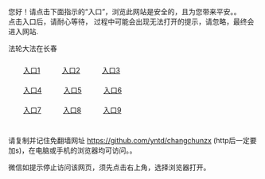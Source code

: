 您好！请点击下面指示的“入口”，浏览此网站是安全的，且为您带来平安。。 <br/>
点击入口后，请耐心等待， 过程中可能会出现无法打开的提示，请忽略，最终会进入网站. </br>

法轮大法在长春<br/>
<div style="padding:10px"><a style="margin:20px" target="_blank" href="https://drx0jjo4vqfut.cloudfront.net/2Qpsp?uwoty" id="ccLink1" rel="nofollow">入口1</a> <a target="_blank" style="margin:20px" href="https://d28njfj1r4dfyc.cloudfront.net/2Qpsp?pusfftei" id="ccLink2" rel="nofollow">入口2</a> <a style="margin:20px" target="_blank" href="https://d3bxwp9cbi4q2c.cloudfront.net/2Qpsp?ocryqrb" id="ccLink3" rel="nofollow">入口3</a></div>

<div style="padding:10px" ><a style="margin:20px" target="_blank" href="https://drx0jjo4vqfut.cloudfront.net/2Qpsp?uwoty" id="ccLink4" rel="nofollow">入口4</a> <a style="margin:20px" href="https://d28njfj1r4dfyc.cloudfront.net/2Qpsp?pusfftei" target="_blank" id="ccLink5" rel="nofollow">入口5</a> <a style="margin:20px" href="https://d3bxwp9cbi4q2c.cloudfront.net/2Qpsp?ocryqrb" target="_blank" id="ccLink6" rel="nofollow">入口6</a></div>

<div style="padding:10px"><a style="margin:20px" target="_blank" href="https://drx0jjo4vqfut.cloudfront.net/2Qpsp?uwoty" id="ccLink7" rel="nofollow">入口7</a> <a style="margin:20px" href="https://d28njfj1r4dfyc.cloudfront.net/2Qpsp?pusfftei" target="_blank" id="ccLink8" rel="nofollow">入口8</a> <a style="margin:20px" target="_blank" href="https://d3bxwp9cbi4q2c.cloudfront.net/2Qpsp?ocryqrb" id="ccLink9" rel="nofollow">入口9</a></div>

<br/>



请复制并记住免翻墙网址 https://github.com/yntd/changchunzx (http后一定要加s)，在电脑或手机的浏览器均可访问。。<br/>

微信如提示停止访问该网页，须先点击右上角，选择浏览器打开。
